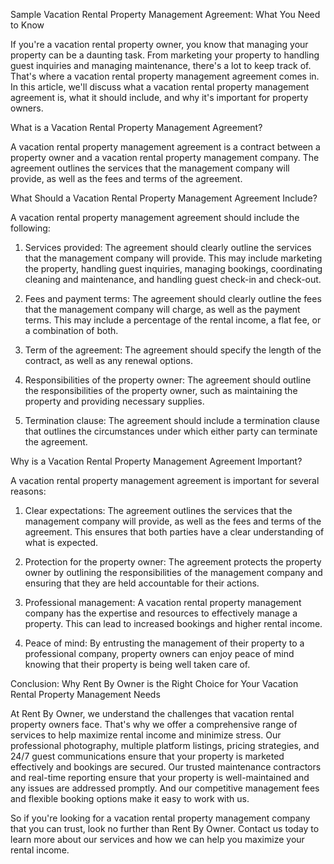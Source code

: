Sample Vacation Rental Property Management Agreement: What You Need to Know

If you're a vacation rental property owner, you know that managing your property can be a daunting task. From marketing your property to handling guest inquiries and managing maintenance, there's a lot to keep track of. That's where a vacation rental property management agreement comes in. In this article, we'll discuss what a vacation rental property management agreement is, what it should include, and why it's important for property owners.

What is a Vacation Rental Property Management Agreement?

A vacation rental property management agreement is a contract between a property owner and a vacation rental property management company. The agreement outlines the services that the management company will provide, as well as the fees and terms of the agreement.

What Should a Vacation Rental Property Management Agreement Include?

A vacation rental property management agreement should include the following:

1. Services provided: The agreement should clearly outline the services that the management company will provide. This may include marketing the property, handling guest inquiries, managing bookings, coordinating cleaning and maintenance, and handling guest check-in and check-out.

2. Fees and payment terms: The agreement should clearly outline the fees that the management company will charge, as well as the payment terms. This may include a percentage of the rental income, a flat fee, or a combination of both.

3. Term of the agreement: The agreement should specify the length of the contract, as well as any renewal options.

4. Responsibilities of the property owner: The agreement should outline the responsibilities of the property owner, such as maintaining the property and providing necessary supplies.

5. Termination clause: The agreement should include a termination clause that outlines the circumstances under which either party can terminate the agreement.

Why is a Vacation Rental Property Management Agreement Important?

A vacation rental property management agreement is important for several reasons:

1. Clear expectations: The agreement outlines the services that the management company will provide, as well as the fees and terms of the agreement. This ensures that both parties have a clear understanding of what is expected.

2. Protection for the property owner: The agreement protects the property owner by outlining the responsibilities of the management company and ensuring that they are held accountable for their actions.

3. Professional management: A vacation rental property management company has the expertise and resources to effectively manage a property. This can lead to increased bookings and higher rental income.

4. Peace of mind: By entrusting the management of their property to a professional company, property owners can enjoy peace of mind knowing that their property is being well taken care of.

Conclusion: Why Rent By Owner is the Right Choice for Your Vacation Rental Property Management Needs

At Rent By Owner, we understand the challenges that vacation rental property owners face. That's why we offer a comprehensive range of services to help maximize rental income and minimize stress. Our professional photography, multiple platform listings, pricing strategies, and 24/7 guest communications ensure that your property is marketed effectively and bookings are secured. Our trusted maintenance contractors and real-time reporting ensure that your property is well-maintained and any issues are addressed promptly. And our competitive management fees and flexible booking options make it easy to work with us.

So if you're looking for a vacation rental property management company that you can trust, look no further than Rent By Owner. Contact us today to learn more about our services and how we can help you maximize your rental income.